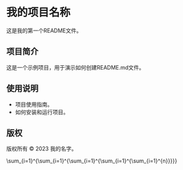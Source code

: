 # 我的项目名称
这是我的第一个README文件。
 
## 项目简介
这是一个示例项目，用于演示如何创建README.md文件。
 
## 使用说明
- 项目使用指南。
- 如何安装和运行项目。
 
## 版权
版权所有 © 2023 我的名字。


\sum_{i=1}^{\sum_{i=1}^{\sum_{i=1}^{\sum_{i=1}^{\sum_{i=1}^{n}}}}}
